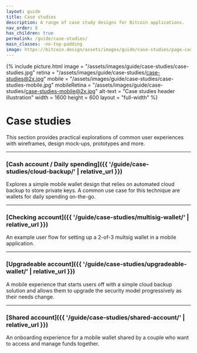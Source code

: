 ```yaml
---
layout: guide
title: Case studies
description: A range of case study designs for Bitcoin applications.
nav_order: 8
has_children: true
permalink: /guide/case-studies/
main_classes: -no-top-padding
image: https://bitcoin.design/assets/images/guide/case-studies/page-case-studies.jpg
---
```


<!--

Editor's notes

-->

{% include picture.html
   image = "/assets/images/guide/case-studies/case-studies.jpg"
   retina = "/assets/images/guide/case-studies/case-studies@2x.jpg"
   mobile = "/assets/images/guide/case-studies/case-studies-mobile.jpg"
   mobileRetina = "/assets/images/guide/case-studies/case-studies-mobile@2x.jpg"
   alt-text = "Case studies header illustration"
   width = 1600
   height = 600
   layout = "full-width"
%}

# Case studies

This section provides practical explorations of common user experiences with wireframes, design mock-ups, prototypes and more.

---

### [Cash account / Daily spending]({{ '/guide/case-studies/cloud-backup/' | relative_url }})

Explores a simple mobile wallet design that relies on automated cloud backup to store private keys. A common use case for this technique are wallets for daily spending on-the-go.

---

### [Checking account]({{ '/guide/case-studies/multisig-wallet/' | relative_url }})

An example user flow for setting up a 2-of-3 multsig wallet in a mobile application.

---

### [Upgradeable account]({{ '/guide/case-studies/upgradeable-wallet/' | relative_url }})

A mobile experience that starts users off with a simple cloud backup solution and allows them to upgrade the security model progressively as their needs change.

---

### [Shared account]({{ '/guide/case-studies/shared-account/' | relative_url }})

An onboarding experience for a mobile wallet shared by a couple who want to access and manage funds together.
